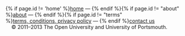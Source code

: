   <footer>
      {% if page.id != 'home' %}<a href="/">home</a>&nbsp;&mdash;&nbsp;{% endif %}{% if page.id != "about" %}<a href="about.html">about</a>&nbsp;&mdash;&nbsp;{% endif %}{% if page.id != "terms" %}<a href="terms-and-conditions.html">terms,&nbsp;conditions,&nbsp;privacy&nbsp;policy</a>&nbsp;&mdash;&nbsp;{% endif %}<a href="mailto:ParkJamApp@open.ac.uk">contact&nbsp;us</a> &nbsp;&nbsp;&nbsp;<span style="white-space: nowrap;">&nbsp;&copy;&nbsp;2011&ndash;2013</span>&nbsp;The&nbsp;Open&nbsp;University&nbsp;and&nbsp;University&nbsp;of&nbsp;Portsmouth. 
  </footer>
